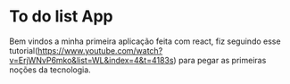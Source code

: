 # To do list App

Bem vindos a minha primeira aplicação feita com react, fiz seguindo esse tutorial(https://www.youtube.com/watch?v=ErjWNvP6mko&list=WL&index=4&t=4183s) para pegar as primeiras noções da tecnologia.
